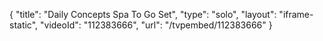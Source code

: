 {
    "title": "Daily Concepts Spa To Go Set",
    "type": "solo",
    "layout": "iframe-static",
    "videoId": "112383666",
    "url": "\/tvpembed\/112383666"
}